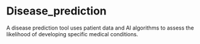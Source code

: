 # Disease_prediction
A disease prediction tool uses patient data and AI algorithms to assess the likelihood of developing specific medical conditions.
